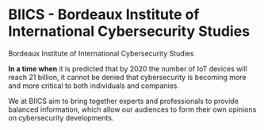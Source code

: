 # BIICS - Bordeaux Institute of International Cybersecurity Studies
<html>
<h> Bordeaux Institute of International Cybersecurity Studies </h>
	<p><strong>In a time when</strong> it is predicted that by 2020 the number of IoT devices will reach 21 billion, it cannot be denied that cybersecurity is becoming more and more critical to both individuals and companies.</p>
	<p> We at BIICS aim to bring together experts and professionals to provide balanced information, which allow our audiences to form their own opinions on cybersecurity developments. </p>

</html>



